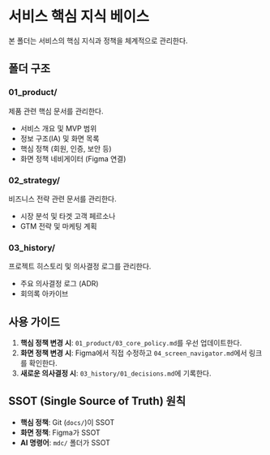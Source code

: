# 서비스 핵심 지식 베이스

본 폴더는 서비스의 핵심 지식과 정책을 체계적으로 관리한다.

## 폴더 구조

### 01_product/
제품 관련 핵심 문서를 관리한다.
- 서비스 개요 및 MVP 범위
- 정보 구조(IA) 및 화면 목록
- 핵심 정책 (회원, 인증, 보안 등)
- 화면 정책 네비게이터 (Figma 연결)

### 02_strategy/
비즈니스 전략 관련 문서를 관리한다.
- 시장 분석 및 타겟 고객 페르소나
- GTM 전략 및 마케팅 계획

### 03_history/
프로젝트 히스토리 및 의사결정 로그를 관리한다.
- 주요 의사결정 로그 (ADR)
- 회의록 아카이브

## 사용 가이드

1. **핵심 정책 변경 시**: `01_product/03_core_policy.md`를 우선 업데이트한다.
2. **화면 정책 변경 시**: Figma에서 직접 수정하고 `04_screen_navigator.md`에서 링크를 확인한다.
3. **새로운 의사결정 시**: `03_history/01_decisions.md`에 기록한다.

## SSOT (Single Source of Truth) 원칙

- **핵심 정책**: Git (`docs/`)이 SSOT
- **화면 정책**: Figma가 SSOT
- **AI 명령어**: `mdc/` 폴더가 SSOT
